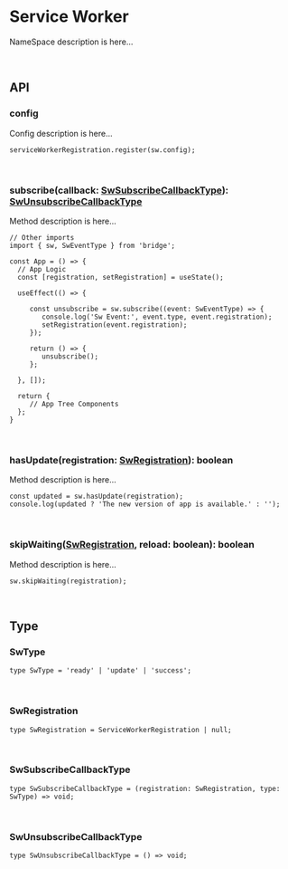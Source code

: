 
# Service Worker
NameSpace description is here...

<br>

## API

### config
Config description is here...
~~~
serviceWorkerRegistration.register(sw.config);
~~~

<br>

### subscribe(callback: [SwSubscribeCallbackType](#swsubscribecallbacktype)): [SwUnsubscribeCallbackType](#swunsubscribecallbacktype)
Method description is here...
~~~
// Other imports
import { sw, SwEventType } from 'bridge';
   
const App = () => {
  // App Logic
  const [registration, setRegistration] = useState();
  
  useEffect(() => {
  
     const unsubscribe = sw.subscribe((event: SwEventType) => {
        console.log('Sw Event:', event.type, event.registration);
        setRegistration(event.registration);
     });
     
     return () => {
        unsubscribe();
     };
     
  }, []);
  
  return {
     // App Tree Components
  };
}
~~~

<br>

### hasUpdate(registration: [SwRegistration](#swregistration)): boolean
Method description is here...
~~~
const updated = sw.hasUpdate(registration);
console.log(updated ? 'The new version of app is available.' : '');
~~~

<br>

### skipWaiting([SwRegistration](#swregistration), reload: boolean): boolean
Method description is here...
~~~
sw.skipWaiting(registration);
~~~

<br>

## Type

### SwType
~~~
type SwType = 'ready' | 'update' | 'success';
~~~

<br>

### SwRegistration
~~~
type SwRegistration = ServiceWorkerRegistration | null;
~~~

<br>

### SwSubscribeCallbackType
~~~
type SwSubscribeCallbackType = (registration: SwRegistration, type: SwType) => void;
~~~

<br>

### SwUnsubscribeCallbackType
~~~
type SwUnsubscribeCallbackType = () => void;
~~~
